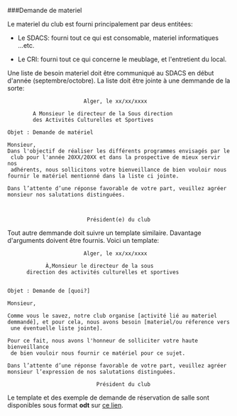 ###Demande de materiel

Le materiel du club est fourni principalement par deus entitées:

- Le SDACS: fourni tout ce qui est consomable, materiel informatiques ...etc.

- Le CRI: fourni tout ce qui concerne le meublage, et l'entretient du local.


Une liste de besoin materiel doit être communiqué au SDACS en début d'année (septembre/octobre). La liste doit être jointe à une demmande de la sorte:


```
						Alger, le xx/xx/xxxx

		A Monsieur le directeur de la Sous direction 
		des Activités Culturelles et Sportives 

Objet : Demande de matériel

Monsieur,
Dans l'objectif de réaliser les différents programmes envisagés par le
 club pour l'année 20XX/20XX et dans la prospective de mieux servir nos
 adhérents, nous sollicitons votre bienveillance de bien vouloir nous 
fournir le matériel mentionné dans la liste ci jointe.
	
Dans l’attente d’une réponse favorable de votre part, veuillez agréer 
monsieur nos salutations distinguées.

			

						 Président(e) du club
```


Tout autre demmande doit suivre un template similaire. Davantage d'arguments doivent être fournis. Voici un template:


```
						Alger, le xx/xx/xxxx

			À,Monsieur le directeur de la sous 
 	  direction des activités culturelles et sportives


Objet : Demande de [quoi?]

Monsieur,

Comme vous le savez, notre club organise [activité lié au materiel 
demmandé], et pour cela, nous avons besoin [materiel/ou réference vers
 une éventuelle liste jointe].

Pour ce fait, nous avons l'honneur de solliciter votre haute bienveillance
 de bien vouloir nous fournir ce matériel pour ce sujet.

Dans l’attente d’une réponse favorable de votre part, veuillez agréer 
monsieur l’expression de nos salutations distinguées.

							Président du club
```

Le template et des exemple de demande de réservation de salle sont disponibles sous format **odt** sur [ce lien](https://raw.githubusercontent.com/SamyMe/om2Browning/master/odt/materiel.odt).


